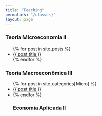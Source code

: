 ```yaml
---
title: "Teaching"
permalink: "/classes/"
layout: page
---
```



### Teoria Microeconomia II

<ul>
  {% for post in site.posts %}
    <li>
      <a href="{{ post.url }}">{{ post.title }}</a>
    </li>
  {% endfor %}
</ul>



### Teoria Macroeconômica III

<ul>
  {% for post in site.categories[Micro] %}
    <li>
      <a href="{{ post.url | absolute_url }}">
        {{ post.title }}
      </a>
     <li>
  {% endfor %}

### Economia Aplicada II
